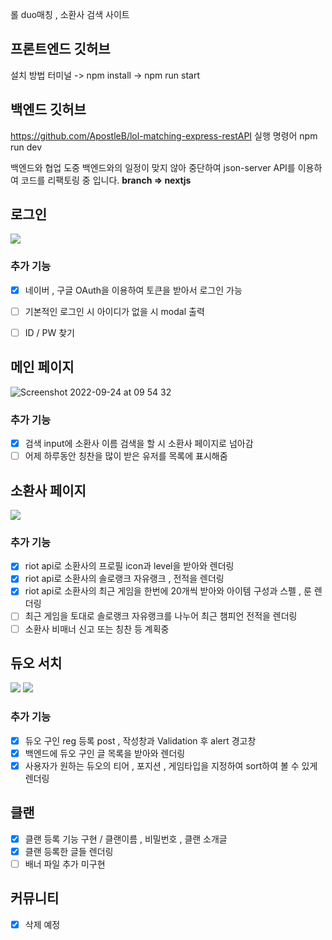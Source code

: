 롤 duo매칭 , 소환사 검색 사이트
## 프론트엔드 깃허브
  설치 방법 
  터미널 -> npm install -> npm run start

## 백엔드 깃허브
https://github.com/ApostleB/lol-matching-express-restAPI
실행 명령어 npm run dev

백엔드와 협업 도중 백엔드와의 일정이 맞지 않아 중단하여 json-server API를 이용하여 
코드를 리팩토링 중 입니다. <strong>branch => nextjs</strong>

## 로그인
<img src="https://user-images.githubusercontent.com/91608021/183600425-14a3825e-5a9a-4c9c-af5d-634ff5a03eab.png" />

### 추가 기능
- [x] 네이버 , 구글 OAuth을 이용하여 토큰을 받아서 로그인 가능
- [ ] 기본적인 로그인 시 아이디가 없을 시 modal 출력
- [ ] ID / PW 찾기


## 메인 페이지

![Screenshot 2022-09-24 at 09 54 32](https://user-images.githubusercontent.com/91608021/192073235-839855da-5b90-4943-aa54-76a5046739cf.png)

### 추가 기능
- [x] 검색 input에 소환사 이름 검색을 할 시 소환사 페이지로 넘아감
- [ ] 어제 하루동안 칭찬을 많이 받은 유저를 목록에 표시해줌

## 소환사 페이지
<img src="https://user-images.githubusercontent.com/91608021/183597487-eb15f7c1-3ad2-4710-9b8f-e873f49566c0.png" />

### 추가 기능
- [x] riot api로 소환사의 프로필 icon과 level을 받아와 렌더링
- [x] riot api로 소환사의 솔로랭크 자유랭크 , 전적을 렌더링
- [x] riot api로 소환사의 최근 게임을 한번에 20개씩 받아와 아이템 구성과 스펠 , 룬 렌더링
- [ ] 최근 게임을 토대로 솔로랭크 자유랭크를 나누어 최근 챔피언 전적을 렌더링
- [ ] 소환사 비매너 신고 또는 칭찬 등 계획중

## 듀오 서치
<img src="https://user-images.githubusercontent.com/91608021/183599210-7e92f639-b066-4fb6-9454-3d6182d6692b.png" />
<img src="https://user-images.githubusercontent.com/91608021/183599311-bbf6c12b-3b4d-4663-a743-3d5c382f0aa2.png" />

### 추가 기능
- [x] 듀오 구인 reg 등록 post , 작성창과 Validation 후 alert 경고창 
- [x] 백엔드에 듀오 구인 글 목록을 받아와 렌더링
- [x] 사용자가 원하는 듀오의 티어 , 포지션 , 게임타입을 지정하여 sort하여 볼 수 있게 렌더링

## 클랜
- [x] 클랜 등록 기능 구현 / 클랜이름 , 비밀번호 , 클랜 소개글 
- [x] 클랜 등록한 글들 렌더링
- [ ] 배너 파일 추가 미구현

## 커뮤니티
- [x] 삭제 예정
